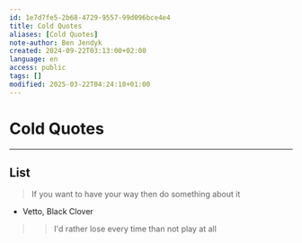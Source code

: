 ```yaml
---
id: 1e7d7fe5-2b68-4729-9557-99d096bce4e4
title: Cold Quotes
aliases: [Cold Quotes]
note-author: Ben Jendyk
created: 2024-09-22T03:13:00+02:00
language: en
access: public
tags: []
modified: 2025-03-22T04:24:10+01:00
---
```


# Cold Quotes

---

## List

> If you want to have your way then do something about it
- Vetto, Black Clover

> > I'd rather lose every time than not play at all
